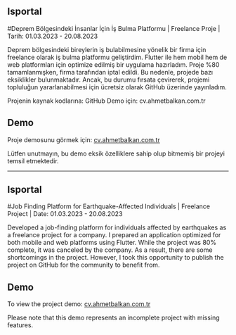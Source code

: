 ## Isportal

#Deprem Bölgesindeki İnsanlar İçin İş Bulma Platformu | Freelance Proje | Tarih: 01.03.2023 - 20.08.2023

Deprem bölgesindeki bireylerin iş bulabilmesine yönelik bir firma için freelance olarak iş bulma platformu geliştirdim. Flutter ile hem mobil hem de web platformları için optimize edilmiş bir uygulama hazırladım. Proje %80 tamamlanmışken, firma tarafından iptal edildi. Bu nedenle, projede bazı eksiklikler bulunmaktadır. Ancak, bu durumu fırsata çevirerek, projemi topluluğun yararlanabilmesi için ücretsiz olarak GitHub üzerinde yayınladım.

Projenin kaynak kodlarına: GitHub
Demo için: cv.ahmetbalkan.com.tr

## Demo
Proje demosunu görmek için: [cv.ahmetbalkan.com.tr](http://cv.ahmetbalkan.com.tr)

Lütfen unutmayın, bu demo eksik özelliklere sahip olup bitmemiş bir projeyi temsil etmektedir.

----
## Isportal
#Job Finding Platform for Earthquake-Affected Individuals | Freelance Project | Date: 01.03.2023 - 20.08.2023

Developed a job-finding platform for individuals affected by earthquakes as a freelance project for a company. I prepared an application optimized for both mobile and web platforms using Flutter. While the project was 80% complete, it was canceled by the company. As a result, there are some shortcomings in the project. However, I took this opportunity to publish the project on GitHub for the community to benefit from.

## Demo
To view the project demo: [cv.ahmetbalkan.com.tr](http://cv.ahmetbalkan.com.tr)

Please note that this demo represents an incomplete project with missing features.

